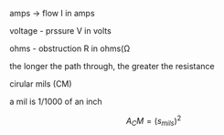 amps -> flow I in amps

voltage - prssure V in volts

ohms - obstruction R in ohms(Ω


the longer the path through, the greater the resistance

cirular mils (CM)

a mil is 1/1000 of an inch

$$A_CM = (s_{mils})^2$$
